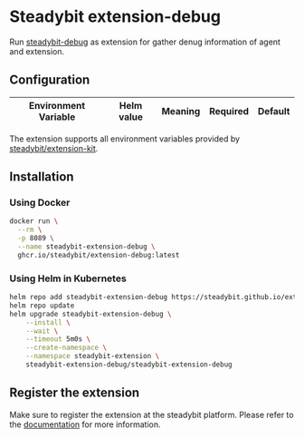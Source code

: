 # Steadybit extension-debug

Run [steadybit-debug](https://github.com/steadybit/steadybit-debug) as extension for gather denug information of agent and extension.

## Configuration

| Environment Variable                                      | Helm value                           | Meaning                                                                                                               | Required | Default                 |
|-----------------------------------------------------------|--------------------------------------|-----------------------------------------------------------------------------------------------------------------------|----------|-------------------------|

The extension supports all environment variables provided by [steadybit/extension-kit](https://github.com/steadybit/extension-kit#environment-variables).

## Installation

### Using Docker

```sh
docker run \
  --rm \
  -p 8089 \
  --name steadybit-extension-debug \
  ghcr.io/steadybit/extension-debug:latest
```

### Using Helm in Kubernetes

```sh
helm repo add steadybit-extension-debug https://steadybit.github.io/extension-debug
helm repo update
helm upgrade steadybit-extension-debug \
    --install \
    --wait \
    --timeout 5m0s \
    --create-namespace \
    --namespace steadybit-extension \
    steadybit-extension-debug/steadybit-extension-debug
```

## Register the extension

Make sure to register the extension at the steadybit platform. Please refer to
the [documentation](https://docs.steadybit.com/integrate-with-steadybit/extensions/extension-installation) for more information.
